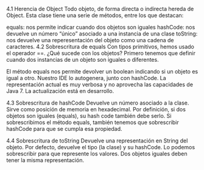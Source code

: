 4.1 Herencia de Object
Todo objeto, de forma directa o indirecta hereda de Object. Esta clase tiene una serie de métodos, entre los que destacan:

equals: nos permite indicar cuando dos objetos son iguales
hashCode: nos devuelve un número “único” asociado a una instancia de una clase
toString: nos devuelve una reperesentación del objeto como una cadena de caracteres.
4.2 Sobrescritura de equals
Con tipos primitivos, hemos usado el operador ==. ¿Qué sucede con los objetos? Primero tenemos que definir cuando dos instancias de un objeto son iguales o diferentes.

El método equals nos permite devolver un boolean indicando si un objeto es igual a otro. Nuestro IDE lo autogenera, junto con hashCode. La representación actual es muy verbosa y no aprovecha las capacidades de Java 7. La actualización está en desarrollo.

4.3 Sobrescritura de hashCode
Devuelve un número asociado a la clase. Sirve como posición de memoria en hexadecimal. Por definición, si dos objetos son iguales (equals), su hash code también debe serlo. Si sobrescribimos el método equals, también tenemos que sobrescribir hashCode para que se cumpla esa propiedad.

4.4 Sobrescritura de toString
Devuelve una representación en String del objeto. Por defecto, devuelve el tipo (la clase) y su hashCode. Lo podemos sobrescribir para que represente los valores. Dos objetos iguales deben tener la misma representación.